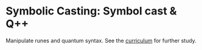 # Symbolic Casting: Symbol cast & Q++

Manipulate runes and quantum syntax. See the [curriculum](../../docs/curriculum/symbolic-casting/README.md) for further study.
